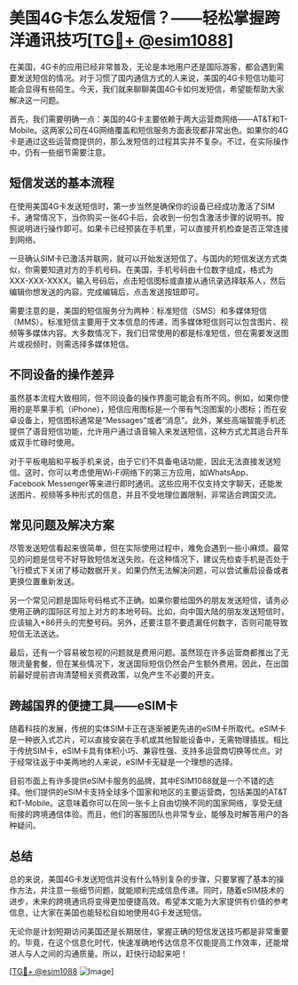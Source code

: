 # 美国4G卡怎么发短信？——轻松掌握跨洋通讯技巧[[TG💪+ @esim1088](https://t.me/s/esim1088)]

在美国，4G卡的应用已经非常普及，无论是本地用户还是国际游客，都会遇到需要发送短信的情况。对于习惯了国内通信方式的人来说，美国的4G卡短信功能可能会显得有些陌生。今天，我们就来聊聊美国4G卡如何发短信，希望能帮助大家解决这一问题。

首先，我们需要明确一点：美国的4G卡主要依赖于两大运营商网络——AT&T和T-Mobile。这两家公司在4G网络覆盖和短信服务方面表现都非常出色。如果你的4G卡是通过这些运营商提供的，那么发短信的过程其实并不复杂。不过，在实际操作中，仍有一些细节需要注意。

## 短信发送的基本流程

在使用美国4G卡发送短信时，第一步当然是确保你的设备已经成功激活了SIM卡。通常情况下，当你购买一张4G卡后，会收到一份包含激活步骤的说明书。按照说明进行操作即可。如果卡已经预装在手机里，可以直接开机检查是否正常连接到网络。

一旦确认SIM卡已激活并联网，就可以开始发送短信了。与国内的短信发送方式类似，你需要知道对方的手机号码。在美国，手机号码由十位数字组成，格式为XXX-XXX-XXXX。输入号码后，点击短信图标或直接从通讯录选择联系人，然后编辑你想发送的内容。完成编辑后，点击发送按钮即可。

需要注意的是，美国的短信服务分为两种：标准短信（SMS）和多媒体短信（MMS）。标准短信主要用于文本信息的传递，而多媒体短信则可以包含图片、视频等多媒体内容。大多数情况下，我们日常使用的都是标准短信，但在需要发送图片或视频时，则需选择多媒体短信。

## 不同设备的操作差异

虽然基本流程大致相同，但不同设备的操作界面可能会有所不同。例如，如果你使用的是苹果手机（iPhone），短信应用图标是一个带有气泡图案的小图标；而在安卓设备上，短信图标通常是“Messages”或者“消息”。此外，某些高端智能手机还提供了语音短信功能，允许用户通过语音输入来发送短信，这种方式尤其适合开车或双手忙碌时使用。

对于平板电脑和平板手机来说，由于它们不具备电话功能，因此无法直接发送短信。这时，你可以考虑使用Wi-Fi网络下的第三方应用，如WhatsApp、Facebook Messenger等来进行即时通讯。这些应用不仅支持文字聊天，还能发送图片、视频等多种形式的信息，并且不受地理位置限制，非常适合跨国交流。

## 常见问题及解决方案

尽管发送短信看起来很简单，但在实际使用过程中，难免会遇到一些小麻烦。最常见的问题是信号不好导致短信发送失败。在这种情况下，建议先检查手机是否处于飞行模式下关闭了移动数据开关。如果仍然无法解决问题，可以尝试重启设备或者更换位置重新发送。

另一个常见问题是国际号码格式不正确。如果你要给国外的朋友发送短信，请务必使用正确的国际区号加上对方的本地号码。比如，向中国大陆的朋友发送短信时，应该输入+86开头的完整号码。另外，还要注意不要遗漏任何数字，否则可能导致短信无法送达。

最后，还有一个容易被忽视的问题就是费用问题。虽然现在许多运营商都推出了无限流量套餐，但在某些情况下，发送国际短信仍然会产生额外费用。因此，在出国前最好提前咨询清楚相关资费政策，以免产生不必要的开支。

## 跨越国界的便捷工具——eSIM卡

随着科技的发展，传统的实体SIM卡正在逐渐被更先进的eSIM卡所取代。eSIM卡是一种嵌入式芯片，可以直接安装在手机或其他智能设备中，无需物理插拔。相比于传统SIM卡，eSIM卡具有体积小巧、兼容性强、支持多运营商切换等优点。对于经常往返于中美两地的人来说，eSIM卡无疑是一个理想的选择。

目前市面上有许多提供eSIM卡服务的品牌，其中ESIM1088就是一个不错的选择。他们提供的eSIM卡支持全球多个国家和地区的主要运营商，包括美国的AT&T和T-Mobile。这意味着你可以在同一张卡上自由切换不同的国家网络，享受无缝衔接的跨境通信体验。而且，他们的客服团队也非常专业，能够及时解答用户的各种疑问。

## 总结

总的来说，美国4G卡发送短信并没有什么特别复杂的步骤，只要掌握了基本的操作方法，并注意一些细节问题，就能顺利完成信息传递。同时，随着eSIM技术的进步，未来的跨境通讯将变得更加便捷高效。希望本文能为大家提供有价值的参考信息，让大家在美国也能轻松自如地使用4G卡发送短信。

无论你是计划短期访问美国还是长期居住，掌握正确的短信发送技巧都是非常重要的。毕竟，在这个信息化时代，快速准确地传达信息不仅能提高工作效率，还能增进人与人之间的沟通质量。所以，赶快行动起来吧！

[[TG💪+ @esim1088](https://t.me/s/esim1088) ![Image](https://i.postimg.cc/4NQfJmqS/Snipaste-2025-05-13-00-14-12.png)]